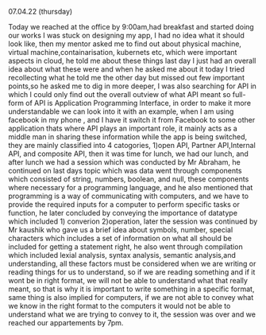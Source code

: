 07.04.22 (thursday)

Today we reached at the office by 9:00am,had breakfast and started doing our works I was stuck on designing my app, I had no idea what it should look like, then my mentor asked me to find out about physical machine, virtual machine,containarisation, kubernets etc, which were important aspects in cloud, he told me about these things last day I just had an overall idea about what these were and when he asked me about it today I tried recollecting what he told me the other day but missed out few important points,so he asked me to dig in more deeper, I was also searching for API in which I could only find out the overall outview of what API meant so full-form of API is Application Programming Interface, in order to make it more understandable 
we can look into it with an example, when I am using facebook in my phone , and I have it switch it from Facebook to some other application thats where API plays an important role, it mainly acts as a middle man in sharing these information while the app is being switched, they are mainly classified into 4 catogories, 1)open API, Partner API,Internal API, and composite API, then it was time for lunch, we had our lunch, and after lunch we had a session which was conducted by Mr Abraham, he continued on last days topic which was data went through components which consisted of string, numbers, boolean, and null, these components where necessary for a programming language, and he also mentioned that programming is a way of communicating with 
computers, and we have to provide the required inputs for a computer to perform specific tasks or function, he later concluded by conveying the importance of datatype which included 1) converion 2)operation, later the session was continued by Mr kaushik who gave us a brief idea about symbols, number, special characters which includes a set of information on what all should be included for getting a statement right, he also went through compilation which included lexial analysis, syntax analysis, semantic analysis,and understanding, all these factors must be considered when we are writing or reading things for us to understand, so if we are reading something and if it wont be in right format, we will not be able to understand what that 
really meant, so that is why it is important to write something in a specific format, same thing is also implied for computers, if we are not able to convey what we know in the right format to the computers it would not be able to understand what we are trying to convey to it, the session was over and we reached our appartements by 7pm.   

